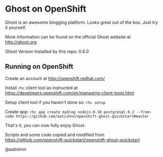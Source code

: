 Ghost on OpenShift
=========================
Ghost is an awesome blogging platform. Looks great out of the box. Just try it yourself.

More information can be found on the official Ghost website at http://ghost.org

Ghost Version Installed by this repo: 0.6.0

Running on OpenShift
--------------------

Create an account at http://openshift.redhat.com/

Install `rhc` client tool as instructed at https://developers.openshift.com/en/managing-client-tools.html

Setup client tool if you haven't done so:
`rhc setup`

Create app:
`rhc app create myblog nodejs-0.10 postgresql-9.2 --from-code https://github.com/aatishnn/openshift-ghost-quickstart#master`

That's it, you can now fully enjoy Ghost.

Scripts and some code copied and modified from https://github.com/openshift-quickstart/openshift-ghost-quickstart

@aatishnn
